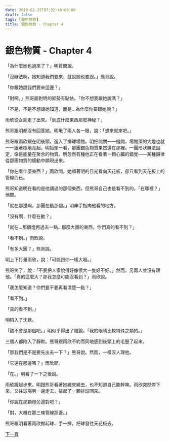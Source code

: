 ```yaml
---
date: 2019-02-25T07:32:48+08:00
draft: false
tags: [銀色物質]
title: 銀色物質 - Chapter 4
---
```


# 銀色物質 - Chapter 4

「為什麼她也過來了？」明質問說。

「沒辦法啊，她知道我們要來，就說她也要跟。」熊哥說。

「你跟她說我們要來這邊？」

「對啊。」熊哥面對明的架勢有點怯。「你不想我跟她說嗎？」

「不是，不是不想讓她知道，而是...為什麼你要跟她說？」

雨欣從女廁走了出來。「到底什麼東西那麼神秘？」

熊哥跟明都沒有回答她。明瞅了兩人各一眼，說：「想來就來吧。」

熊哥跟雨欣跟在明後頭，進入了排球場館。明把開關一一撥開，場館頂的大燈也就一一跟著嗡地亮起。明抬頭一看，那團銀色物質果然還在那裡。一團形狀無法固定，像是能量在聚合的物質。明忽然有種他正在看著一顆心臟的錯覺——某種韻律從那團物質的蠕動中顯現出來。

「你在看什麼東西？」雨欣問。她順著明的目光看向天花板，卻只看到天花板上的管線而已。

熊哥知道明在看的是他講過的那個東西，但熊哥自己也是看不到的。「在哪裡？」他問。

「就在那邊啊，那團在動那個。」明伸手指向他看的地方。

「沒有啊，什麼在動？」

「就在...那個燈再過去一點...那麼大團的東西，你們真的看不到？」

「看不到。」雨欣說。

「有多大團？」熊哥說。

明上下打量雨欣，說：「可能跟你一樣大哦。」

熊哥笑了，說：「不要把人家說得好像很大一隻好不好。」然而，另兩人並沒有理他。「真的這麼大？那我怎麼可能沒看到？」雨欣說。

「我怎麼知道？你們要不要再看清楚一點？」

「看不到。」

「真的看不到。」

明陷入了沈默。

「該不會是那個吧。」明似乎得出了結論。「我的眼睛比較特殊之類的。」

三個人都陷入了靜默。熊哥跟雨欣不約而同地感到後頸上的毛豎了起來。

「那我們是不是要先出去一下？」熊哥說。然而，一樣沒人理他。

「它還在那邊嗎？」雨欣問。

「在。」明看了一下之後說。

雨欣踱起步來。明跟熊哥看著她繞來繞去，也不知道自己能幹嘛。雨欣突然停下來，又往球場另一邊走去，撿起了一顆排球回來。

「你說在那顆燈旁邊對吧？」

「對，大概在那三條管線那邊。」

熊哥跟明看著雨欣拋起球、手一揮，把球發往天花板去。

[下一頁][1]

[1]:	/short-stories/silver-matter_page-5.md